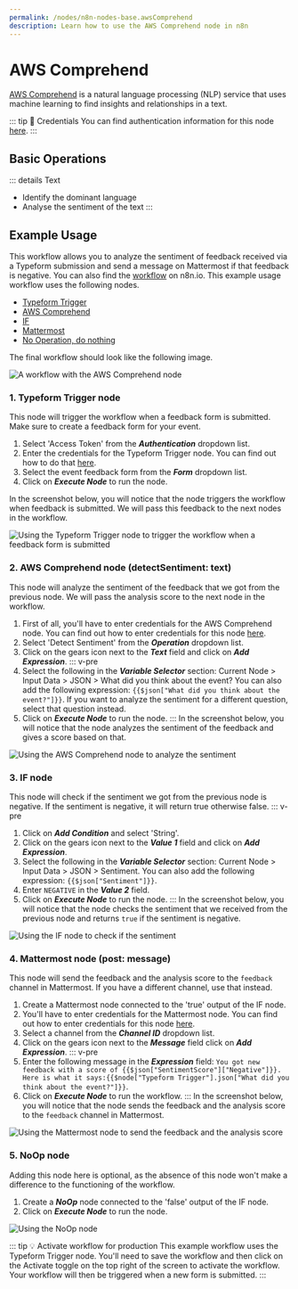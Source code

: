 ```yaml
---
permalink: /nodes/n8n-nodes-base.awsComprehend
description: Learn how to use the AWS Comprehend node in n8n
---
```


# AWS Comprehend

[AWS Comprehend](https://aws.amazon.com/comprehend/) is a natural language processing (NLP) service that uses machine learning to find insights and relationships in a text.

::: tip 🔑 Credentials
You can find authentication information for this node [here](../../../credentials/AWS/README.md).
:::

## Basic Operations

::: details Text
- Identify the dominant language
- Analyse the sentiment of the text
:::

## Example Usage

This workflow allows you to analyze the sentiment of feedback received via a Typeform submission and send a message on Mattermost if that feedback is negative. You can also find the [workflow](https://n8n.io/workflows/965) on n8n.io. This example usage workflow uses the following nodes.
- [Typeform Trigger](../../trigger-nodes/TypeformTrigger/README.md)
- [AWS Comprehend]()
- [IF](../../core-nodes/If/README.md)
- [Mattermost](../../nodes/Mattermost/README.md)
- [No Operation, do nothing](../../core-nodes/NoOperationDoNothing/README.md)

The final workflow should look like the following image.

![A workflow with the AWS Comprehend node](REDACTED)

### 1. Typeform Trigger node

This node will trigger the workflow when a feedback form is submitted. Make sure to create a feedback form for your event.

1. Select 'Access Token' from the ***Authentication*** dropdown list.
2. Enter the credentials for the Typeform Trigger node. You can find out how to do that [here](../../../credentials/Typeform/README.md).
3. Select the event feedback form from the ***Form*** dropdown list.
4. Click on ***Execute Node*** to run the node.

In the screenshot below, you will notice that the node triggers the workflow when feedback is submitted. We will pass this feedback to the next nodes in the workflow.

![Using the Typeform Trigger node to trigger the workflow when a feedback form is submitted](REDACTED)

### 2. AWS Comprehend node (detectSentiment: text)

This node will analyze the sentiment of the feedback that we got from the previous node. We will pass the analysis score to the next node in the workflow.

1. First of all, you'll have to enter credentials for the AWS Comprehend node. You can find out how to enter credentials for this node [here](../../../credentials/AWS/README.md).
2. Select 'Detect Sentiment' from the ***Operation*** dropdown list.
3. Click on the gears icon next to the ***Text*** field and click on ***Add Expression***.
::: v-pre
4. Select the following in the ***Variable Selector*** section: Current Node > Input Data > JSON > What did you think about the event? You can also add the following expression: `{{$json["What did you think about the event?"]}}`. If you want to analyze the sentiment for a different question, select that question instead.
5. Click on ***Execute Node*** to run the node.
:::
In the screenshot below, you will notice that the node analyzes the sentiment of the feedback and gives a score based on that.

![Using the AWS Comprehend node to analyze the sentiment](REDACTED)


### 3. IF node

This node will check if the sentiment we got from the previous node is negative. If the sentiment is negative, it will return true otherwise false.
::: v-pre
1. Click on ***Add Condition*** and select 'String'.
2. Click on the gears icon next to the ***Value 1*** field and click on ***Add Expression***.
3. Select the following in the ***Variable Selector*** section: Current Node > Input Data > JSON > Sentiment. You can also add the following expression: `{{$json["Sentiment"]}}`.
4. Enter `NEGATIVE` in the ***Value 2*** field.
5. Click on ***Execute Node*** to run the node.
:::
In the screenshot below, you will notice that the node checks the sentiment that we received from the previous node and returns `true` if the sentiment is negative.

![Using the IF node to check if the sentiment](REDACTED)

### 4. Mattermost node (post: message)

This node will send the feedback and the analysis score to the `feedback` channel in Mattermost. If you have a different channel, use that instead.

1. Create a Mattermost node connected to the 'true' output of the IF node.
2. You'll have to enter credentials for the Mattermost node. You can find out how to enter credentials for this node [here](../../../credentials/Mattermost/README.md).
3. Select a channel from the ***Channel ID*** dropdown list.
4. Click on the gears icon next to the ***Message*** field click on ***Add Expression***.
::: v-pre
5. Enter the following message in the ***Expression*** field: `You got new feedback with a score of {{$json["SentimentScore"]["Negative"]}}. Here is what it says:{{$node["Typeform Trigger"].json["What did you think about the event?"]}}`.
6. Click on ***Execute Node*** to run the workflow.
:::
In the screenshot below, you will notice that the node sends the feedback and the analysis score to the `feedback` channel in Mattermost.

![Using the Mattermost node to send the feedback and the analysis score](REDACTED)

### 5. NoOp node

Adding this node here is optional, as the absence of this node won't make a difference to the functioning of the workflow.

1. Create a ***NoOp*** node connected to the 'false' output of the IF node.
2. Click on ***Execute Node*** to run the node.

![Using the NoOp node](REDACTED)

::: tip 💡 Activate workflow for production
This example workflow uses the Typeform Trigger node. You'll need to save the workflow and then click on the Activate toggle on the top right of the screen to activate the workflow. Your workflow will then be triggered when a new form is submitted.
:::

